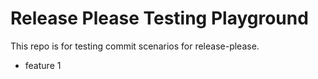 # Release Please Testing Playground

This repo is for testing commit scenarios for release-please.

* feature 1